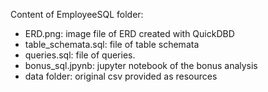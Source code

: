 Content of EmployeeSQL folder:

- ERD.png: image file of ERD created with QuickDBD
- table_schemata.sql: file of table schemata
- queries.sql: file of queries.
- bonus_sql.jpynb: jupyter notebook of the bonus analysis
- data folder: original csv provided as resources
